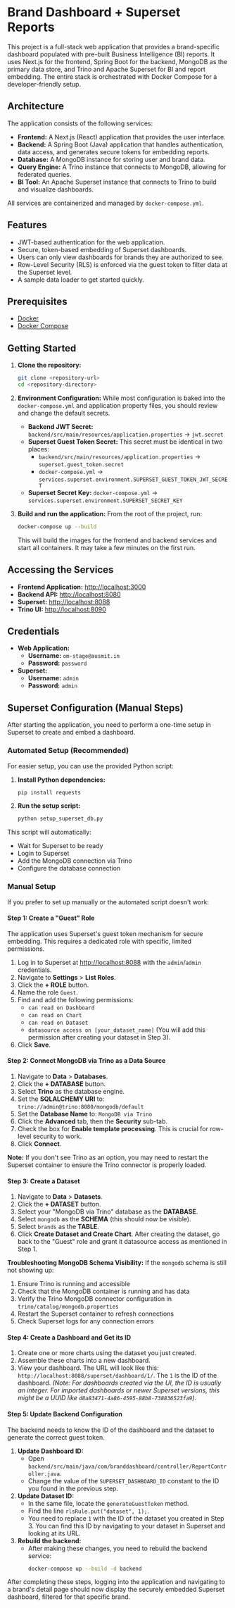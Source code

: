# Brand Dashboard + Superset Reports

This project is a full-stack web application that provides a brand-specific dashboard populated with pre-built Business Intelligence (BI) reports. It uses Next.js for the frontend, Spring Boot for the backend, MongoDB as the primary data store, and Trino and Apache Superset for BI and report embedding. The entire stack is orchestrated with Docker Compose for a developer-friendly setup.

## Architecture

The application consists of the following services:

-   **Frontend:** A Next.js (React) application that provides the user interface.
-   **Backend:** A Spring Boot (Java) application that handles authentication, data access, and generates secure tokens for embedding reports.
-   **Database:** A MongoDB instance for storing user and brand data.
-   **Query Engine:** A Trino instance that connects to MongoDB, allowing for federated queries.
-   **BI Tool:** An Apache Superset instance that connects to Trino to build and visualize dashboards.

All services are containerized and managed by `docker-compose.yml`.

## Features

-   JWT-based authentication for the web application.
-   Secure, token-based embedding of Superset dashboards.
-   Users can only view dashboards for brands they are authorized to see.
-   Row-Level Security (RLS) is enforced via the guest token to filter data at the Superset level.
-   A sample data loader to get started quickly.

## Prerequisites

-   [Docker](https://docs.docker.com/get-docker/)
-   [Docker Compose](https://docs.docker.com/compose/install/)

## Getting Started

1.  **Clone the repository:**
    ```bash
    git clone <repository-url>
    cd <repository-directory>
    ```

2.  **Environment Configuration:**
    While most configuration is baked into the `docker-compose.yml` and application property files, you should review and change the default secrets.
    -   **Backend JWT Secret:** `backend/src/main/resources/application.properties` -> `jwt.secret`
    -   **Superset Guest Token Secret:** This secret must be identical in two places:
        -   `backend/src/main/resources/application.properties` -> `superset.guest_token.secret`
        -   `docker-compose.yml` -> `services.superset.environment.SUPERSET_GUEST_TOKEN_JWT_SECRET`
    -   **Superset Secret Key:** `docker-compose.yml` -> `services.superset.environment.SUPERSET_SECRET_KEY`

3.  **Build and run the application:**
    From the root of the project, run:
    ```bash
    docker-compose up --build
    ```
    This will build the images for the frontend and backend services and start all containers. It may take a few minutes on the first run.

## Accessing the Services

-   **Frontend Application:** [http://localhost:3000](http://localhost:3000)
-   **Backend API:** [http://localhost:8080](http://localhost:8080)
-   **Superset:** [http://localhost:8088](http://localhost:8088)
-   **Trino UI:** [http://localhost:8090](http://localhost:8090)

## Credentials

-   **Web Application:**
    -   **Username:** `om-stage@ausmit.in`
    -   **Password:** `password`
-   **Superset:**
    -   **Username:** `admin`
    -   **Password:** `admin`

## Superset Configuration (Manual Steps)

After starting the application, you need to perform a one-time setup in Superset to create and embed a dashboard.

### Automated Setup (Recommended)

For easier setup, you can use the provided Python script:

1. **Install Python dependencies:**
   ```bash
   pip install requests
   ```

2. **Run the setup script:**
   ```bash
   python setup_superset_db.py
   ```

This script will automatically:
- Wait for Superset to be ready
- Login to Superset
- Add the MongoDB connection via Trino
- Configure the database connection

### Manual Setup

If you prefer to set up manually or the automated script doesn't work:

#### Step 1: Create a "Guest" Role

The application uses Superset's guest token mechanism for secure embedding. This requires a dedicated role with specific, limited permissions.

1.  Log in to Superset at [http://localhost:8088](http://localhost:8088) with the `admin`/`admin` credentials.
2.  Navigate to **Settings** > **List Roles**.
3.  Click the **+ ROLE** button.
4.  Name the role `Guest`.
5.  Find and add the following permissions:
    -   `can read on Dashboard`
    -   `can read on Chart`
    -   `can read on Dataset`
    -   `datasource access on [your_dataset_name]` (You will add this permission after creating your dataset in Step 3).
6.  Click **Save**.

#### Step 2: Connect MongoDB via Trino as a Data Source

1.  Navigate to **Data** > **Databases**.
2.  Click the **+ DATABASE** button.
3.  Select **Trino** as the database engine.
4.  Set the **SQLALCHEMY URI** to: `trino://admin@trino:8080/mongodb/default`
5.  Set the **Database Name** to: `MongoDB via Trino`
6.  Click the **Advanced** tab, then the **Security** sub-tab.
7.  Check the box for **Enable template processing**. This is crucial for row-level security to work.
8.  Click **Connect**.

**Note:** If you don't see Trino as an option, you may need to restart the Superset container to ensure the Trino connector is properly loaded.

#### Step 3: Create a Dataset

1.  Navigate to **Data** > **Datasets**.
2.  Click the **+ DATASET** button.
3.  Select your "MongoDB via Trino" database as the **DATABASE**.
4.  Select `mongodb` as the **SCHEMA** (this should now be visible).
5.  Select `brands` as the **TABLE**.
6.  Click **Create Dataset and Create Chart**. After creating the dataset, go back to the "Guest" role and grant it datasource access as mentioned in Step 1.

**Troubleshooting MongoDB Schema Visibility:**
If the `mongodb` schema is still not showing up:
1. Ensure Trino is running and accessible
2. Check that the MongoDB container is running and has data
3. Verify the Trino MongoDB connector configuration in `trino/catalog/mongodb.properties`
4. Restart the Superset container to refresh connections
5. Check Superset logs for any connection errors

#### Step 4: Create a Dashboard and Get its ID

1.  Create one or more charts using the dataset you just created.
2.  Assemble these charts into a new dashboard.
3.  View your dashboard. The URL will look like this: `http://localhost:8088/superset/dashboard/1/`. The `1` is the ID of the dashboard.
    *(Note: For dashboards created via the UI, the ID is usually an integer. For imported dashboards or newer Superset versions, this might be a UUID like `d8a83471-4a86-4595-88b8-738836523fa9`)*.

#### Step 5: Update Backend Configuration

The backend needs to know the ID of the dashboard and the dataset to generate the correct guest token.

1.  **Update Dashboard ID:**
    -   Open `backend/src/main/java/com/branddashboard/controller/ReportController.java`.
    -   Change the value of the `SUPERSET_DASHBOARD_ID` constant to the ID you found in the previous step.
2.  **Update Dataset ID:**
    -   In the same file, locate the `generateGuestToken` method.
    -   Find the line `rlsRule.put("dataset", 1);`.
    -   You need to replace `1` with the ID of the dataset you created in Step 3. You can find this ID by navigating to your dataset in Superset and looking at its URL.
3.  **Rebuild the backend:**
    -   After making these changes, you need to rebuild the backend service:
        ```bash
        docker-compose up --build -d backend
        ```

After completing these steps, logging into the application and navigating to a brand's detail page should now display the securely embedded Superset dashboard, filtered for that specific brand.
